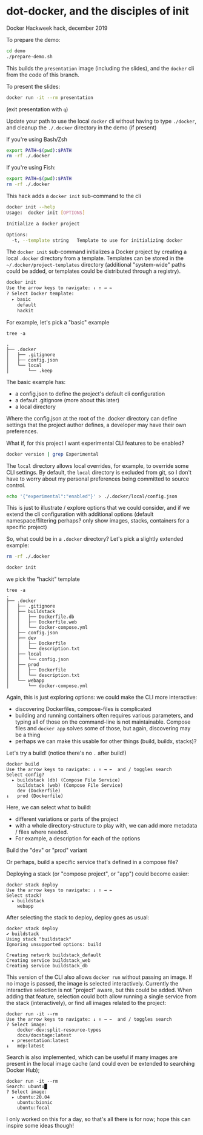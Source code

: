 # dot-docker, and the disciples of init

Docker Hackweek hack, december 2019

To prepare the demo:

```bash
cd demo
./prepare-demo.sh
```

This builds the `presentation` image (including the slides), and the `docker` cli
from the code of this branch.

To present the slides:

```bash
docker run -it --rm presentation
```

(exit presentation with `q`)

Update your path to use the local `docker` cli without having to type `./docker`,
and cleanup the `./.docker` directory in the demo (if present)

If you're using Bash/Zsh

```bash
export PATH=$(pwd):$PATH
rm -rf ./.docker
```

If you're using Fish:

```bash
export PATH=$(pwd):$PATH
rm -rf ./.docker
```

This hack adds a `docker init` sub-command to the cli

```bash
docker init --help
Usage:	docker init [OPTIONS]

Initialize a docker project

Options:
  -t, --template string   Template to use for initializing docker
```

The `docker init` sub-command initializes a Docker project by creating a local
`.docker` directory from a template. Templates can be stored in the
`~/.docker/project-templates` directory (additional "system-wide" paths could be
added, or templates could be distributed through a registry).

```bash
docker init
Use the arrow keys to navigate: ↓ ↑ → ←
? Select Docker template:
  ▸ basic
    default
    hackit
```

For example, let's pick a "basic" example

```console
tree -a

.
├── .docker
│   ├── .gitignore
│   ├── config.json
│   └── local
│       └── .keep
```


The basic example has:

- a config.json to define the project's default cli configuration
- a default .gitignore (more about this later)
- a local directory


Where the config.json at the root of the .docker directory can define settings
that the project author defines, a developer may have their own preferences.

What if, for this project I want experimental CLI features to be enabled?

```bash
docker version | grep Experimental
```

The `local` directory allows local overrides, for example, to override some CLI
settings. By default, the `local` directory is excluded from git, so I don't have
to worry about my personal preferences being committed to source control.

```bash
echo '{"experimental":"enabled"}' > ./.docker/local/config.json
```

This is just to illustrate / explore options that we could consider, and if we extend
the cli configuration with additional options (default namespace/filtering perhaps? only show
images, stacks, containers for a specific project)

So, what could be in a `.docker` directory? Let's pick a slightly extended example:

```bash
rm -rf ./.docker

docker init
```

we pick the "hackit" template

```console
tree -a
.
├── .docker
│   ├── .gitignore
│   ├── buildstack
│   │   ├── Dockerfile.db
│   │   ├── Dockerfile.web
│   │   └── docker-compose.yml
│   ├── config.json
│   ├── dev
│   │   ├── Dockerfile
│   │   └── description.txt
│   ├── local
│   │   └── config.json
│   ├── prod
│   │   ├── Dockerfile
│   │   └── description.txt
│   └── webapp
│       └── docker-compose.yml
```

Again, this is just exploring options: we could make the CLI more interactive:

- discovering Dockerfiles, compose-files is complicated
- building and running containers often requires various parameters, and typing
  all of those on the command-line is not maintainable. Compose files and `docker app`
  solves some of those, but again, discovering may be a thing
- perhaps we can make this usable for other things (build, buildx, stacks)?


Let's try a build! (notice there's no `.` after build!)

```console
docker build
Use the arrow keys to navigate: ↓ ↑ → ←  and / toggles search
Select config?
  ▸ buildstack (db) (Compose File Service)
    buildstack (web) (Compose File Service)
    dev (Dockerfile)
↓   prod (Dockerfile)
```

Here, we can select what to build:

- different variations or parts of the project
- with a whole directory-structure to play with, we can add more metadata / files
  where needed.
- For example, a description for each of the options

Build the "dev" or "prod" variant

Or perhaps, build a specific service that's defined in a compose file?

Deploying a stack (or "compose project", or "app") could become easier:

```console
docker stack deploy
Use the arrow keys to navigate: ↓ ↑ → ←
Select stack?
  ▸ buildstack
    webapp
```

After selecting the stack to deploy, deploy goes as usual:

```console
docker stack deploy
✔ buildstack
Using stack "buildstack"
Ignoring unsupported options: build

Creating network buildstack_default
Creating service buildstack_web
Creating service buildstack_db
```

This version of the CLI also allows `docker run` without passing an image. If
no image is passed, the image is selected interactively. Currently the interactive
selection is not "project" aware, but this could be added. When adding that
feature, selection could both allow running a single service from the stack
(interactively), or find all images related to the project:

```console
docker run -it --rm
Use the arrow keys to navigate: ↓ ↑ → ←  and / toggles search
? Select image:
    docker-dev:split-resource-types
    docs/docstage:latest
  ▸ presentation:latest
↓   mdp:latest
```

Search is also implemented, which can be useful if many images are present in
the local image cache (and could even be extended to searching Docker Hub);

```console
docker run -it --rm
Search: ubuntu█
? Select image:
  ▸ ubuntu:20.04
    ubuntu:bionic
    ubuntu:focal
```

I only worked on this for a day, so that's all there is for now; hope this can
inspire some ideas though!
